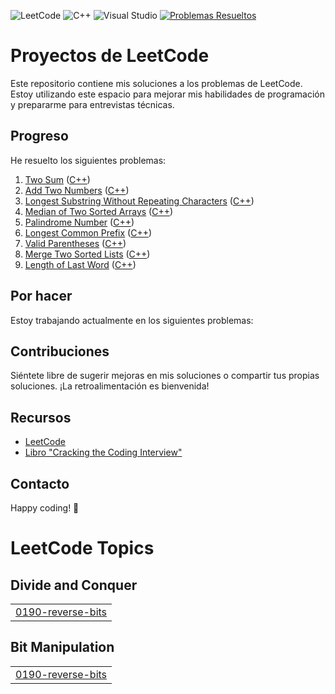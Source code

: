![LeetCode](https://img.shields.io/badge/LeetCode-000000?style=for-the-badge&logo=LeetCode&logoColor=#d16c06) ![C++](https://img.shields.io/badge/c++-%2300599C.svg?style=for-the-badge&logo=c%2B%2B&logoColor=white) ![Visual Studio](https://img.shields.io/badge/Visual%20Studio-5C2D91.svg?style=for-the-badge&logo=visual-studio&logoColor=white) [![Problemas Resueltos](https://img.shields.io/badge/Problemas%20Resueltos-0.3%25-brightgreen)](https://leetcode.com/AdayPA/)

# Proyectos de LeetCode

Este repositorio contiene mis soluciones a los problemas de LeetCode. Estoy utilizando este espacio para mejorar mis habilidades de programación y prepararme para entrevistas técnicas.

## Progreso

He resuelto los siguientes problemas:

1. [Two Sum](https://leetcode.com/problems/two-sum/) ([C++](./0001-two-sum))
2. [Add Two Numbers](https://leetcode.com/problems/add-two-numbers/) ([C++](./0002-add-two-numbers))
3. [Longest Substring Without Repeating Characters](https://leetcode.com/problems/longest-substring-without-repeating-characters/) ([C++](./0003-Longest-Substring-Without-Repeating_Characters.cpp))
4. [Median of Two Sorted Arrays](https://leetcode.com/problems/median-of-two-sorted-arrays/) ([C++](./004_Median_of_Two_Sorted_Arrays.cpp))
5. [Palindrome Number](https://leetcode.com/problems/palindrome-number/) ([C++](./0009-palindrome-number))
6. [Longest Common Prefix](https://leetcode.com/problems/longest-common-prefix/) ([C++](./0014-longest-common-prefix))
7. [Valid Parentheses](https://leetcode.com/problems/valid-parentheses/) ([C++](./0020-valid-parentheses))
8. [Merge Two Sorted Lists](https://leetcode.com/problems/merge-two-sorted-lists/) ([C++](./0021-merge-two-sorted-lists))
9. [Length of Last Word](https://leetcode.com/problems/length-of-last-word/) ([C++](./0058-length-of-last-word))


## Por hacer

Estoy trabajando actualmente en los siguientes problemas:


## Contribuciones

Siéntete libre de sugerir mejoras en mis soluciones o compartir tus propias soluciones. ¡La retroalimentación es bienvenida!

## Recursos

- [LeetCode](https://leetcode.com/)
- [Libro "Cracking the Coding Interview"](http://www.crackingthecodinginterview.com/)

## Contacto


Happy coding! 🚀

<!---LeetCode Topics Start-->
# LeetCode Topics
## Divide and Conquer
|  |
| ------- |
| [0190-reverse-bits](https://github.com/AdayPA/LeetCode/tree/master/0190-reverse-bits) |
## Bit Manipulation
|  |
| ------- |
| [0190-reverse-bits](https://github.com/AdayPA/LeetCode/tree/master/0190-reverse-bits) |
<!---LeetCode Topics End-->